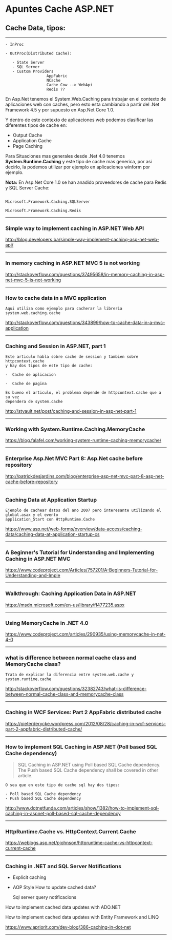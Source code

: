 # Apuntes Cache ASP.NET
## **Cache Data, tipos:**
---
~~~
- InProc

- OutProc(Distributed Cache):

   - State Server
   - SQL Server
   - Custom Providers
                  AppFabric
                  NCache
                  Cache Cow --> WebApi
                  Redis ??
~~~

En Asp.Net tenemos el System.Web.Caching para trabajar en el contexto de 
aplicaciones web con caches, pero esto esta cambiando a partir del .Net Framework 4.5
y por supuesto en Asp.Net Core 1.0.<br>

Y dentro de este contexto de aplicaciones web podemos clasificar las diferentes tipos de 
cache en:

- Output Cache
- Application Cache
- Page Caching


Para Situaciones mas generales desde .Net 4.0 tenemos **System.Runtime.Caching** y este tipo
de cache mas generica, por asi decirlo, la podemos utilizar por ejemplo en aplicaciones winform por ejemplo.


**Nota:** En Asp.Net Core 1.0 se han anadido proveedores de cache para Redis y SQL Server Cache:

<code>
Microsoft.Framework.Caching.SQLServer<br>
Microsoft.Framework.Caching.Redis
</code>

___
### **Simple way to implement caching in ASP.NET Web API**

http://blog.developers.ba/simple-way-implement-caching-asp-net-web-api/
___
### **In memory caching in ASP.NET MVC 5 is not working**


http://stackoverflow.com/questions/37495658/in-memory-caching-in-asp-net-mvc-5-is-not-working
___
### **How to cache data in a MVC application**

~~~
Aqui utiliza como ejemplo para cacherar la libreria system.web.caching.cache

~~~


http://stackoverflow.com/questions/343899/how-to-cache-data-in-a-mvc-application


___

### **Caching and Session in ASP.NET, part 1**

~~~
Este articulo habla sobre cache de session y tambien sobre httpcontext.cache
y hay dos tipos de este tipo de cache:

-  Cache de aplicacion

-  Cache de pagina

Es bueno el articulo, el problema depende de httpcontext.cache que a su vez 
dependera de system.cache

~~~


http://stvault.net/post/caching-and-session-in-asp-net-part-1

___

### **Working with System.Runtime.Caching.MemoryCache**


https://blog.falafel.com/working-system-runtime-caching-memorycache/

___


### **Enterprise Asp.Net MVC Part 8: Asp.Net cache before repository**

http://patrickdesjardins.com/blog/enterprise-asp-net-mvc-part-8-asp-net-cache-before-repository

___

### **Caching Data at Application Startup**

~~~
Ejemplo de cachear datos del ano 2007 pero interesante utilizando el global.asax y el evento
application_Start con HttpRuntime.Cache
~~~
https://www.asp.net/web-forms/overview/data-access/caching-data/caching-data-at-application-startup-cs

___

### **A Beginner's Tutorial for Understanding and Implementing Caching in ASP.NET MVC**

https://www.codeproject.com/Articles/757201/A-Beginners-Tutorial-for-Understanding-and-Imple

___

### **Walkthrough: Caching Application Data in ASP.NET**

https://msdn.microsoft.com/en-us/library/ff477235.aspx

___

### **Using MemoryCache in .NET 4.0**

https://www.codeproject.com/articles/290935/using-memorycache-in-net-4-0

___

### **what is difference between normal cache class and MemoryCache class?**


~~~
Trata de explicar la diferencia entre system.web.cache y system.runtime.cache

~~~
http://stackoverflow.com/questions/32382743/what-is-difference-between-normal-cache-class-and-memorycache-class

___

### **Caching in WCF Services: Part 2 AppFabric distributed cache**



https://pieterderycke.wordpress.com/2012/08/28/caching-in-wcf-services-part-2-appfabric-distributed-cache/

___

### **How to implement SQL Caching in ASP.NET (Poll based SQL Cache dependency)**

>SQL Caching in ASP.NET using Poll based SQL Cache dependency.
The Push based SQL Cache dependency shall be covered in other article.

~~~
O sea que en este tipo de cache sql hay dos tipos:

- Poll based SQL Cache dependency
- Push based SQL Cache dependency
~~~

http://www.dotnetfunda.com/articles/show/1382/how-to-implement-sql-caching-in-aspnet-poll-based-sql-cache-dependency

___

### **HttpRuntime.Cache vs. HttpContext.Current.Cache**


 https://weblogs.asp.net/pjohnson/httpruntime-cache-vs-httpcontext-current-cache

 ___
### **Caching in .NET and SQL Server Notifications**

- Explicit caching
- AOP Style
How to update cached data?

   Sql server query notificacions
   
How to implement cached data updates with ADO.NET

How to implement cached data updates with Entity Framework and LINQ



https://www.apriorit.com/dev-blog/386-caching-in-dot-net

___



